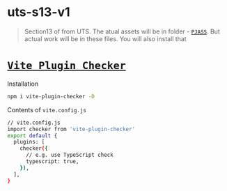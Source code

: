 # uts-s13-v1

> Section13 of from UTS. The atual assets will be in folder - [`PJASS`](./PJASS/). But actual work will be in these files. You will also install that

# [`Vite Plugin Checker`](https://vite-plugin-checker.netlify.app/)

Installation

```sh
npm i vite-plugin-checker -D
```

Contents of `vite.config.js`

```sh
// vite.config.js
import checker from 'vite-plugin-checker'
export default {
  plugins: [
    checker({
      // e.g. use TypeScript check
      typescript: true,
    }),
  ],
}
```
